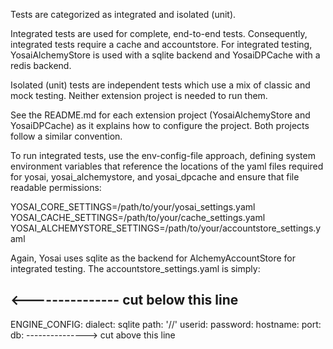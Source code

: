 Tests are categorized as integrated and isolated (unit).  

Integrated tests are used for complete, end-to-end tests.  Consequently, integrated tests require a cache and accountstore.  For integrated testing, YosaiAlchemyStore is used with a sqlite backend and YosaiDPCache with a redis backend.  

Isolated (unit) tests are independent tests which use a mix of classic and mock testing.  Neither extension project is needed to run them.

See the README.md for each extension project (YosaiAlchemyStore and YosaiDPCache) as it explains how to configure the project.  Both projects follow a similar convention.

To run integrated tests, use the env-config-file approach, defining system environment variables that reference the locations of the yaml files required for yosai, yosai_alchemystore, and yosai_dpcache and ensure that file readable permissions:

YOSAI_CORE_SETTINGS=/path/to/your/yosai_settings.yaml
YOSAI_CACHE_SETTINGS=/path/to/your/cache_settings.yaml
YOSAI_ALCHEMYSTORE_SETTINGS=/path/to/your/accountstore_settings.yaml

Again, Yosai uses sqlite as the backend for AlchemyAccountStore for integrated testing.  The accountstore_settings.yaml is simply:

<--------------- cut below this line
---
ENGINE_CONFIG: 
    dialect:  sqlite
    path: '//'
    userid:
    password:
    hostname:
    port:
    db:
---------------> cut above this line

